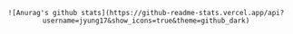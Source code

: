 <div align="center">

    ![Anurag's github stats](https://github-readme-stats.vercel.app/api?username=jyung17&show_icons=true&theme=github_dark)

</div>
